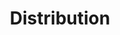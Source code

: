 ---
title: Distribution
excerpt: ''
deprecated: false
hidden: false
metadata:
  title: ''
  description: ''
  robots: index
next:
  description: ''
---